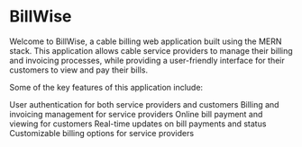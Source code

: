 # BillWise

Welcome to BillWise, a cable billing web application built using the MERN stack. This application allows cable service providers to manage their billing and invoicing processes, while providing a user-friendly interface for their customers to view and pay their bills.

Some of the key features of this application include:

User authentication for both service providers and customers
Billing and invoicing management for service providers
Online bill payment and viewing for customers
Real-time updates on bill payments and status
Customizable billing options for service providers
